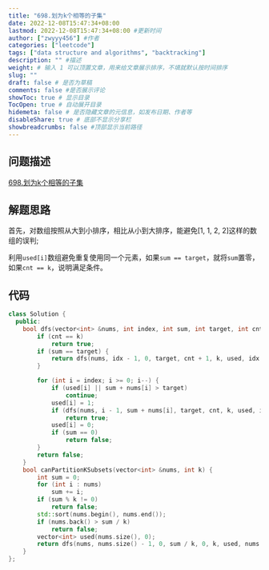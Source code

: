 ```yaml
---
title: "698.划为k个相等的子集"
date: 2022-12-08T15:47:34+08:00
lastmod: 2022-12-08T15:47:34+08:00 #更新时间
author: ["zwyyy456"] #作者
categories: ["leetcode"]
tags: ["data structure and algorithms", "backtracking"]
description: "" #描述
weight: # 输入 1 可以顶置文章，用来给文章展示排序，不填就默认按时间排序
slug: ""
draft: false # 是否为草稿
comments: false #是否展示评论
showToc: true # 显示目录
TocOpen: true # 自动展开目录
hidemeta: false # 是否隐藏文章的元信息，如发布日期、作者等
disableShare: true # 底部不显示分享栏
showbreadcrumbs: false #顶部显示当前路径
---
```

## 问题描述
[698.划为k个相等的子集](https://leetcode.cn/problems/partition-to-k-equal-sum-subsets/)

## 解题思路
首先，对数组按照从大到小排序，相比从小到大排序，能避免[1, 1, 2, 2]这样的数组的误判;

利用`used[i]`数组避免重复使用同一个元素，如果`sum == target`，就将`sum`置零，如果`cnt == k`，说明满足条件。

## 代码
```cpp
class Solution {
  public:
    bool dfs(vector<int> &nums, int index, int sum, int target, int cnt, int k, vector<int> &used, int idx) {
        if (cnt == k)
            return true;
        if (sum == target) {
            return dfs(nums, idx - 1, 0, target, cnt + 1, k, used, idx - 1); //注意这里是idex - 1而不是index - 1
        }

        for (int i = index; i >= 0; i--) {
            if (used[i] || sum + nums[i] > target)
                continue;
            used[i] = 1;
            if (dfs(nums, i - 1, sum + nums[i], target, cnt, k, used, idx))
                return true;
            used[i] = 0;
            if (sum == 0)
                return false;
        }
        return false;
    }
    bool canPartitionKSubsets(vector<int> &nums, int k) {
        int sum = 0;
        for (int i : nums)
            sum += i;
        if (sum % k != 0)
            return false;
        std::sort(nums.begin(), nums.end());
        if (nums.back() > sum / k)
            return false;
        vector<int> used(nums.size(), 0);
        return dfs(nums, nums.size() - 1, 0, sum / k, 0, k, used, nums.size() - 1);
    }
};
```

